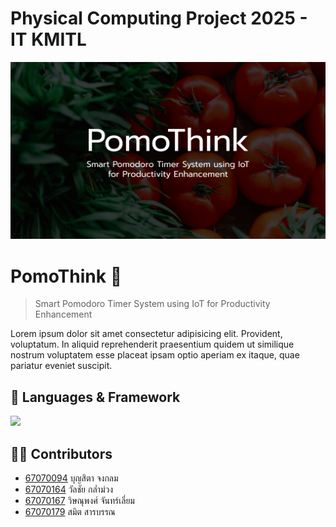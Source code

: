 # Physical Computing Project 2025 - IT KMITL

![](/image/backdrop/pomodoro_text.png)

# PomoThink 🍅
> Smart Pomodoro Timer System using IoT for Productivity Enhancement

Lorem ipsum dolor sit amet consectetur adipisicing elit. Provident, voluptatum. In aliquid reprehenderit praesentium quidem ut similique nostrum voluptatem esse placeat ipsam optio aperiam ex itaque, quae pariatur eveniet suscipit.

## 🚀 Languages & Framework
<img src="https://skillicons.dev/icons?i=arduino,html,bootstrap"/>

## 🧑‍💻 Contributors
* [67070094](https://github.com/CyanKagami) บุญสิตา จงกลม
* [67070164](https://github.com/GEOFFCHARGE) วัลชัย กล่ำม่วง
* [67070167](https://github.com/WissanupongChanliem) วิษณุพงศ์ จันทร์เลี่ยม
* [67070179](https://github.com/67070179Smith) สมิต สารบรรณ
